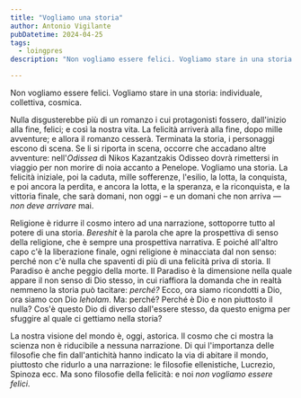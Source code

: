 ```yaml
---
title: "Vogliamo una storia"
author: Antonio Vigilante
pubDatetime: 2024-04-25
tags: 
  - loingpres
description: "Non vogliamo essere felici. Vogliamo stare in una storia: individuale, collettiva, cosmica. Nulla disgusterebbe più di un romanzo i cui protagonisti fossero, dall'inizio alla fine, felici; e così la nostra vita. La felicità arriverà alla fine, dopo mille avventure; e allora il romanzo cesserà. Terminata la storia, i personaggi escono di scena. Se li si riporta in scena, occorre che accadano altre avventure..."

---
```


Non vogliamo essere felici. Vogliamo stare in una storia: individuale, collettiva, cosmica.

Nulla disgusterebbe più di un romanzo i cui protagonisti fossero, dall'inizio alla fine, felici; e così la nostra vita. La felicità arriverà alla fine, dopo mille avventure; e allora il romanzo cesserà. Terminata la storia, i personaggi escono di scena. Se li si riporta in scena, occorre che accadano altre avventure: nell'_Odissea_ di Nikos Kazantzakis Odisseo dovrà rimettersi in viaggio per non morire di noia accanto a Penelope. Vogliamo una storia. La felicità iniziale, poi la caduta, mille sofferenze, l'esilio, la lotta, la conquista, e poi ancora la perdita, e ancora la lotta, e la speranza, e la riconquista, e la vittoria finale, che sarà domani, non oggi – e un domani che non arriva — _non deve arrivare_ mai.

Religione è ridurre il cosmo intero ad una narrazione, sottoporre tutto al potere di una storia. _Bereshit_ è la parola che apre la prospettiva di senso della religione, che è sempre una prospettiva narrativa. E poiché all'altro capo c'è la liberazione finale, ogni religione è minacciata dal non senso: perché non c'è nulla che spaventi di più di una felicità priva di storia. Il Paradiso è anche peggio della morte. Il Paradiso è la dimensione nella quale appare il non senso di Dio stesso, in cui riaffiora la domanda che in realtà nemmeno la storia può tacitare: _perché?_ Ecco, ora siamo ricondotti a Dio, ora siamo con Dio _leholam_. Ma: perché? Perché è Dio e non piuttosto il nulla? Cos'è questo Dio di diverso dall'essere stesso, da questo enigma per sfuggire al quale ci gettiamo nella storia?

La nostra visione del mondo è, oggi, astorica. Il cosmo che ci mostra la scienza non è riducibile a nessuna narrazione. Di qui l'importanza delle filosofie che fin dall'antichità hanno indicato la via di abitare il mondo, piuttosto che ridurlo a una narrazione: le filosofie ellenistiche, Lucrezio, Spinoza ecc. Ma sono filosofie della felicità: e noi _non vogliamo essere felici_.
